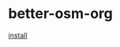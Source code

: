 # better-osm-org

[install](https://raw.githubusercontent.com/deevroman/better-osm-org/master/better-osm-org.user.js)
